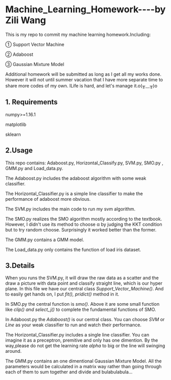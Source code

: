 # Machine_Learning_Homework----by Zili Wang
This is my repo to commit my machine learning homework.Including:

① Support Vector Machine

② Adaboost

③ Gaussian Mixture Model

Additional homework will be submitted as long as I get all my works done. However it will not until summer vacation that I have more separate time to share more codes of my own. ILife is hard, and let's manage it.o(╥﹏╥)o


## 1. Requirements
numpy>=1.16.1

matplotlib

sklearn

## 2.Usage
This repo contains: Adaboost.py, Horizontal_Classify.py, SVM.py, SMO.py , GMM.py and Load_data.py.

The Adaboost.py includes the adaboost algorithm with some weak classifier.

The Horizontal_Classifier.py is a simple line classifier to make the performance of adaboost more obvious.

The SVM.py includes the main code to run my svm algorithm.

The SMO.py realizes the SMO algorithm mostly according to the textbook. However, I didn't use its method to choose α by judging the KKT condition but to try random
choose. Surprisingly it worked better than the former.

The GMM.py contains a GMM model.

The Load_data.py only contains the function of load iris dataset.

## 3.Details
When you runs the SVM.py, it will draw the raw data as a scatter and the draw a picture with data point and classify straight line, which is our hyper plane.
In this file we have our central class *Support_Vector_Machine()*. And to easily get hands on, I put *fit(), pridict()* method in it.

In SMO.py the central function is *smo()*. Above it are some small function like *clip() and select_j()* to complete the fundamental functions of SMO.

In Adaboost.py the *Adaboost()* is our central class. You can choose *SVM* or *Line* as your weak classifier to run and watch their performance.

The Horizontal_Classifier.py includes a single line classifier. You can imagine it as a preceptron, premitive and only has one dimention. By the way,please do not get the learning rate *alpha* to big or the line will swinging around.

The GMM.py contains an one dimentional Gaussian Mixture Model. All the parameters would be calculated in a matrix way rather than going through each of them to sum together and divide and bulabulabula... 
